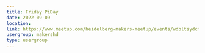 ```yaml
---
title: Friday PiDay
date: 2022-09-09
location: 
link: https://www.meetup.com/heidelberg-makers-meetup/events/wdbltsydcmbmb/
usergroup: makershd
type: usergroup
---
```

